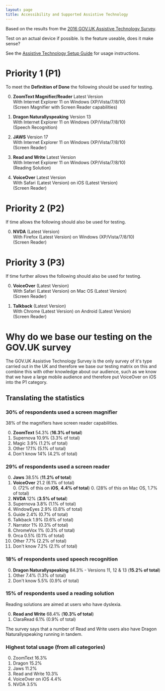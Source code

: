 ```yaml
---
layout: page
title: Accessibility and Supported Assistive Technology
---
```

Based on the results from the [2016 GOV.UK Assistive Technology Survey](https://accessibility.blog.gov.uk/2016/11/01/results-of-the-2016-gov-uk-assistive-technology-survey/).

Test on an actual device if possible. Is the feature useable, does it make sense?

See the [Assistive Technology Setup Guide](assistive-technology-set-up-guide) for usage instructions.

# Priority 1 (P1)

To meet the **Definition of Done** the following should be used for testing.

0. **ZoomText Magnifier/Reader** Latest Version<br>
With Internet Explorer 11 on Windows (XP/Vista/7/8/10)<br>
(Screen Magnifier with Screen Reader capabilities)

0. **Dragon Naturallyspeaking** Version 13<br>
With Internet Explorer 11 on Windows (XP/Vista/7/8/10)<br>
(Speech Recognition)

0. **JAWS** Version 17<br>
With Internet Explorer 11 on Windows (XP/Vista/7/8/10)<br>
(Screen Reader)

0. **Read and Write** Latest Version<br>
With Internet Explorer 11 on Windows (XP/Vista/7/8/10)<br>
(Reading Solution)

0. **VoiceOver** Latest Version<br>
With Safari (Latest Version) on iOS (Latest Version)<br>
(Screen Reader)

# Priority 2 (P2)

If time allows the following should also be used for testing.

0. **NVDA** (Latest Version)<br>
With Firefox (Latest Version) on Windows (XP/Vista/7/8/10)<br>
(Screen Reader)

# Priority 3 (P3)

If time further allows the following should also be used for testing.

0. **VoiceOver** (Latest Version)<br>
With Safari (Latest Version) on Mac OS (Latest Version)<br>
(Screen Reader)

0. **Talkback** (Latest Version)<br>
With Chrome (Latest Version) on Android (Latest Version)<br>
(Screen Reader)

# Why do we base our testing on the GOV.UK survey

The GOV.UK Assistive Technology Survey is the only survey of it's type carried out in the UK and therefore we base our testing matrix on this and combine this with other knowledge about our audience, such as we know that we have a large mobile audience and therefore put VoiceOver on iOS into the P1 category.

## Translating the statistics

### 30% of respondents used a screen magnifier

38% of the magnifiers have screen reader capabilities.

0. **ZoomText** 54.3% (**16.3% of total**)
0. Supernova 10.9% (3.3% of total)
0. Magic 3.9% (1.2% of total)
0. Other 17.1% (5.1% of total)
0. Don't know 14% (4.2% of total)

### 29% of respondents used a screen reader

0. **Jaws** 38.5% (**11.2% of total**)
0. **VoiceOver** 21.2 (6.1% of total)<br>
    0. (72% of this on **iOS**, **4.4% of total**)
    0. (28% of this on Mac OS, 1.7% of total)
0. **NVDA** 12% (**3.5% of total**)
0. Supernova 3.8% (1.1% of total)
0. WindowEyes 2.9% (0.8% of total)
0. Guide 2.4% (0.7% of total)
0. Talkback 1.9% (0.6% of total)
0. Narrator 1% (0.3% of total)
0. ChromeVox 1% (0.3% of total)
0. Orca 0.5% (0.1% of total)
0. Other 7.7% (2.2% of total)
0. Don't know 7.2% (2.1% of total)

### 18% of respondents used speech recognition

0. **Dragon Naturallyspeaking** 84.3% - Versions 11, 12 & 13 (**15.2% of total**)
0. Other 7.4% (1.3% of total)
0. Don't know 5.5% (0.9% of total)

### 15% of respondents used a reading solution

Reading solutions are aimed at users who have dyslexia.

0. **Read and Write** 68.4% (**10.3% of total**)
0. ClaraRead 6.1% (0.9% of total)

The survey says that a number of Read and Write users also have Dragon Naturallyspeaking running in tandem.

### Highest total usage (from all categories)

0. ZoomText 16.3%
0. Dragon 15.2%
0. Jaws 11.2%
0. Read and Write 10.3%
0. VoiceOver on iOS 4.4%
0. NVDA 3.5%
